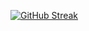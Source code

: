 [![GitHub Streak](http://github-readme-streak-stats.herokuapp.com?user=lajp&theme=dark&hide_border=true&date_format=j%2Fn%5B%2FY%5D)](https://git.io/streak-stats)

<!--
**lajp/lajp** is a ✨ _special_ ✨ repository because its `README.md` (this file) appears on your GitHub profile.

Here are some ideas to get you started:

- 🔭 I’m currently working on ...
- 🌱 I’m currently learning ...
- 👯 I’m looking to collaborate on ...
- 🤔 I’m looking for help with ...
- 💬 Ask me about ...
- 📫 How to reach me: ...
- 😄 Pronouns: ...
- ⚡ Fun fact: ...
-->
